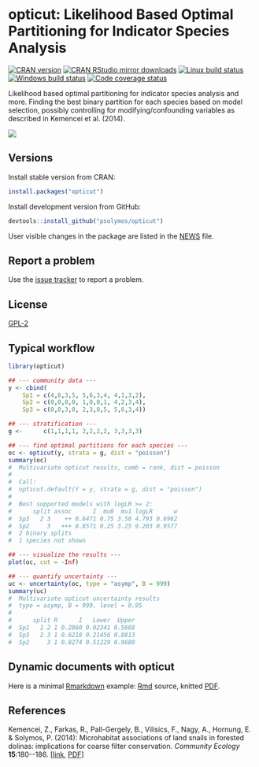 # opticut: Likelihood Based Optimal Partitioning for Indicator Species Analysis

[![CRAN version](http://www.r-pkg.org/badges/version/opticut)](http://cran.rstudio.com/web/packages/opticut/index.html)
[![CRAN RStudio mirror downloads](http://cranlogs.r-pkg.org/badges/grand-total/opticut)](http://cran.rstudio.com/web/packages/opticut/index.html)
[![Linux build status](https://travis-ci.org/psolymos/opticut.svg?branch=master)](https://travis-ci.org/psolymos/opticut)
[![Windows build status](https://ci.appveyor.com/api/projects/status/g6k5txb3v3i4wres?svg=true)](https://ci.appveyor.com/project/psolymos/opticut)
[![Code coverage status](https://codecov.io/gh/psolymos/opticut/branch/master/graph/badge.svg)](https://codecov.io/gh/psolymos/opticut)

Likelihood based optimal partitioning for indicator species analysis and more.
Finding the best binary partition for each species based on
model selection, possibly controlling for modifying/confounding
variables as described in Kemencei et al. (2014).

![](https://github.com/psolymos/opticut/raw/master/extras/oc-logo.gif)

## Versions

Install stable version from CRAN:

```R
install.packages("opticut")
```

Install development version from GitHub:

```R
devtools::install_github("psolymos/opticut")
```

User visible changes in the package are listed in the [NEWS](https://github.com/psolymos/opticut/blob/master/NEWS.md) file.

## Report a problem

Use the [issue tracker](https://github.com/psolymos/opticut/issues)
to report a problem.

## License

[GPL-2](https://www.gnu.org/licenses/old-licenses/gpl-2.0.en.html)

## Typical workflow

```R
library(opticut)

## --- community data ---
y <- cbind(
    Sp1 = c(4,6,3,5, 5,6,3,4, 4,1,3,2),
    Sp2 = c(0,0,0,0, 1,0,0,1, 4,2,3,4),
    Sp3 = c(0,0,3,0, 2,3,0,5, 5,6,3,4))

## --- stratification ---
g <-      c(1,1,1,1, 2,2,2,2, 3,3,3,3)

## --- find optimal partitions for each species ---
oc <- opticut(y, strata = g, dist = "poisson")
summary(oc)
#  Multivariate opticut results, comb = rank, dist = poisson
#
#  Call:
#  opticut.default(Y = y, strata = g, dist = "poisson")
#
#  Best supported models with logLR >= 2:
#      split assoc      I  mu0  mu1 logLR      w
#  Sp3   2 3    ++ 0.6471 0.75 3.50 4.793 0.6962
#  Sp2     3   +++ 0.8571 0.25 3.25 9.203 0.9577
#  2 binary splits
#  1 species not shown

## --- visualize the results ---
plot(oc, cut = -Inf)

## --- quantify uncertainty ---
uc <- uncertainty(oc, type = "asymp", B = 999)
summary(uc)
#  Multivariate opticut uncertainty results
#  type = asymp, B = 999, level = 0.95
#
#      split R      I   Lower  Upper
#  Sp1   1 2 1 0.2860 0.02341 0.5668
#  Sp3   2 3 1 0.6218 0.21456 0.8813
#  Sp2     3 1 0.8274 0.51229 0.9680
```

## Dynamic documents with opticut

Here is a minimal [Rmarkdown](http://rmarkdown.rstudio.com/) example: [Rmd](https://raw.githubusercontent.com/psolymos/opticut/master/extras/opticut-knitr-example.Rmd) source, knitted [PDF](https://github.com/psolymos/opticut/raw/master/extras/opticut-knitr-example.pdf).

## References

Kemencei, Z., Farkas, R., Pall-Gergely, B., Vilisics, F., Nagy, A., Hornung,
E. & Solymos, P. (2014): Microhabitat associations of land snails in
forested dolinas: implications for coarse filter conservation.
_Community Ecology_ **15**:180--186.
[[link](http://dx.doi.org/10.1556/ComEc.15.2014.2.6), [PDF](https://drive.google.com/file/d/0B-q59n6LIwYPWnBjLUxvcXJVUXc/view?usp=sharing)]

